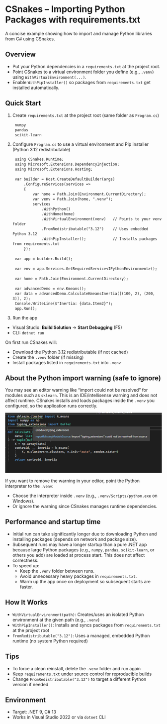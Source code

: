 ﻿# CSnakes – Importing Python Packages with requirements.txt

A concise example showing how to import and manage Python libraries from C# using CSnakes.

## Overview
- Put your Python dependencies in a `requirements.txt` at the project root.
- Point CSnakes to a virtual environment folder you define (e.g., `.venv`) using `WithVirtualEnvironment(...)`.
- Enable `WithPipInstaller()` so packages from `requirements.txt` get installed automatically.

## Quick Start

1) Create `requirements.txt` at the project root (same folder as `Program.cs`)
    
        numpy
        pandas
        scikit-learn

2) Configure `Program.cs` to use a virtual environment and Pip installer (Python 3.12 redistributable)

        using CSnakes.Runtime;
        using Microsoft.Extensions.DependencyInjection;
        using Microsoft.Extensions.Hosting;

        var builder = Host.CreateDefaultBuilder(args)
            .ConfigureServices(services =>
            {
                var home = Path.Join(Environment.CurrentDirectory);
                var venv = Path.Join(home, ".venv");
                services
                    .WithPython()
                    .WithHome(home)
                    .WithVirtualEnvironment(venv)   // Points to your venv folder
                    .FromRedistributable("3.12")    // Uses embedded Python 3.12
                    .WithPipInstaller();            // Installs packages from requirements.txt
            });

        var app = builder.Build();

        var env = app.Services.GetRequiredService<IPythonEnvironment>();

        var home = Path.Join(Environment.CurrentDirectory);

        var advancedDemo = env.Kmeans();
        var data = advancedDemo.CalculateKmeansInertia([(100, 2), (200, 3)], 2);
        Console.WriteLine($"Inertia: {data.Item2}");
        app.Run();

3) Run the app
- Visual Studio: __Build Solution__ → __Start Debugging__ (F5)
- CLI: `dotnet run`

On first run CSnakes will:
- Download the Python 3.12 redistributable (if not cached)
- Create the `.venv` folder (if missing)
- Install packages listed in `requirements.txt` into `.venv`

## About the Python import warning (safe to ignore)
You may see an editor warning like “import could not be resolved” for modules such as `sklearn`. This is an IDE/intellisense warning and does not affect runtime. CSnakes installs and loads packages inside the `.venv` you configured, so the application runs correctly.

![Python import warning](PythonWarning.png)

If you want to remove the warning in your editor, point the Python interpreter to the `.venv`:
- Choose the interpreter inside `.venv` (e.g., `.venv/Scripts/python.exe` on Windows).
- Or ignore the warning since CSnakes manages runtime dependencies.

## Performance and startup time
- Initial run can take significantly longer due to downloading Python and installing packages (depends on network and package size).
- Subsequent runs may have a longer startup than a pure .NET app because large Python packages (e.g., `numpy`, `pandas`, `scikit-learn`, or others you add) are loaded at process start. This does not affect correctness.
- To speed up:
  - Keep the `.venv` folder between runs.
  - Avoid unnecessary heavy packages in `requirements.txt`.
  - Warm up the app once on deployment so subsequent starts are faster.

## How It Works
- `WithVirtualEnvironment(path)`: Creates/uses an isolated Python environment at the given path (e.g., `.venv`)
- `WithPipInstaller()`: Installs and syncs packages from `requirements.txt` at the project root
- `FromRedistributable("3.12")`: Uses a managed, embedded Python runtime (no system Python required)

## Tips
- To force a clean reinstall, delete the `.venv` folder and run again
- Keep `requirements.txt` under source control for reproducible builds
- Change `FromRedistributable("3.12")` to target a different Python version if needed

## Environment
- Target: .NET 9, C# 13
- Works in Visual Studio 2022 or via `dotnet` CLI